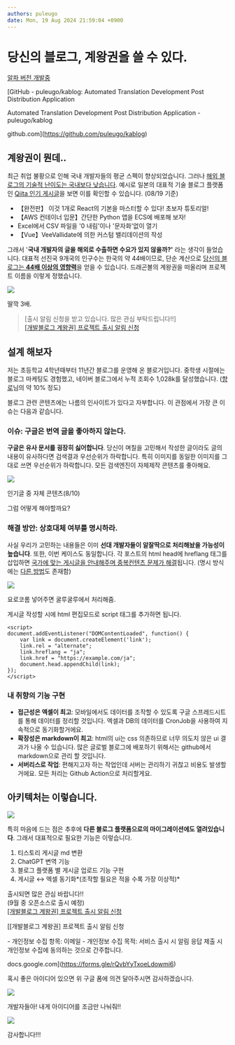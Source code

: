 ```yaml
---
authors: puleugo
date: Mon, 19 Aug 2024 21:59:04 +0900
---
```


# 당신의 블로그, 계왕권을 쓸 수 있다.

[알파 버전 개발중](https://github.com/puleugo/kablog)

[GitHub - puleugo/kablog: Automated Translation Development Post Distribution Application

Automated Translation Development Post Distribution Application - puleugo/kablog

github.com](https://github.com/puleugo/kablog)

## 계왕권이 뭔데..

최근 취업 불황으로 인해 국내 개발자들의 평균 스펙이 향상되었습니다. 그러나 <u>해외 블로그의 기술적 난이도는 국내보다 낮습니다</u>. 예시로 일본의 대표적 기술 블로그 플랫폼인 [Qiita 인기 게시글](https://qiita.com/trend)을 보면 이를 확인할 수 있습니다. (08/19 기준)

* 【완전판】 이것 1개로 React의 기본을 마스터할 수 있다! 초보자 튜토리얼!
* 【AWS 컨테이너 입문】간단한 Python 앱을 ECS에 배포해 보자!
* Excel에서 CSV 파일을 '0 내림'이나 '문자화'없이 열기
* 【Vue】VeeVallidate에 의한 커스텀 밸리데이션의 작성

그래서 '**국내 개발자의 글을 해외로 수출하면 수요가 있지 않을까?'** 라는 생각이 들었습니다. 대표적 선진국 9개국의 인구수는 한국의 약 44배이므로, 단순 계산으로 <u>당신의 블로그는 **44배 이상의 영향력**</u>을 얻을 수 있습니다. 드래곤볼의 계왕권을 떠올리며 프로젝트 이름을 이렇게 정했습니다.

![](https://blog.kakaocdn.net/dn/CBX8T/btsI5dW2Rr2/EettUYp2gyLk6Ztnpxamb1/img.png)

딸깍 3배.

> \[출시 알림 신청을 받고 있습니다. 많은 관심 부탁드립니다!!\]  
> [\[개발블로그 계왕권\] 프로젝트 출시 알림 신청](https://forms.gle/rQvbYyTxoeLdowmi6)

## 설계 해보자

저는 초등학교 4학년때부터 11년간 블로그를 운영해 온 블로거입니다. 중학생 시절에는 블로그 마케팅도 경험했고, 네이버 블로그에서 누적 조회수 1,028k를 달성했습니다. ([향로](https://jojoldu.tistory.com/)님의 약 10% 정도)

블로그 관련 콘텐츠에는 나름의 인사이트가 있다고 자부합니다. 이 관점에서 가장 큰 이슈는 다음과 같습니다.

### 이슈: 구글은 번역 글을 좋아하지 않는다.

**구글은 유사 문서를 굉장히 싫어합니다**. 당신이 며칠을 고민해서 작성한 글이라도 글의 내용이 유사하다면 검색결과 우선순위가 하락합니다. 특히 이미지를 동일한 이미지를 그대로 쓰면 우선순위가 하락합니다. 모든 검색엔진이 자체제작 콘텐츠를 좋아해요.

![](https://blog.kakaocdn.net/dn/Ck4j8/btsI9wN5tXS/vudkdGWYzi0yzuyxVJrXkK/img.png)

인기글 중 자체 콘텐츠(8/10)

그럼 어떻게 해야할까요?

### 해결 방안: 상호대체 여부를 명시하라.

사실 우리가 고민하는 내용들은 이미 **선대 개발자들이 알잘딱으로 처리해놨을 가능성이 높습니다**. 또한, 이번 케이스도 동일합니다. 각 포스트의 html head에 hreflang 태그를 삽입하면 <u>국가에 맞는 게시글을 안내해주며 중복컨텐츠 문제가 해결</u>됩니다. (명시 방식에는 [다른 방법](https://developers.google.com/search/docs/specialty/international/localized-versions?hl=en&visit_id=638593952115326122-859270653&rd=1)도 존재함)

![](https://blog.kakaocdn.net/dn/cetFp9/btsI6TDnYjZ/ecm8XMOuyQCjE6Afy8NuJ1/img.png)

요로코롬 넣어주면 굴루굴루에서 처리해줌.

게시글 작성할 시에 html 편집모드로 script 태그를 추가하면 됩니다.

```
<script>
document.addEventListener("DOMContentLoaded", function() {
    var link = document.createElement('link');
    link.rel = "alternate";
    link.hreflang = "ja";
    link.href = "https://example.com/ja";
    document.head.appendChild(link);
});
</script>
```

### 내 취향의 기능 구현

* **접근성은 엑셀이 최고**: 모바일에서도 데이터를 조작할 수 있도록 구글 스프레드시트를 통해 데이터를 정리할 것입니다. 엑셀과 DB의 데이터를 CronJob을 사용하여 지속적으로 동기화할거에요.
* **확장성은 markdown이 최고**: html의 ui는 css 의존하므로 너무 의도치 않은 ui 결과가 나올 수 있습니다. 많은 글로벌 블로그에 배포하기 위해서는 github에서 markdown으로 관리 할 것입니다.
* **서버리스로 작업**: 편해지고자 하는 작업인데 서버는 관리하기 귀찮고 비용도 발생할거에요. 모든 처리는 Github Action으로 처리할게요.

## 아키텍처는 이렇습니다.

![](https://blog.kakaocdn.net/dn/dYEaUf/btsI8JHs3IP/UhtzoHZaXrAqI07gNqrrN0/img.png)

특히 마음에 드는 점은 추후에 **다른 블로그 플랫폼으로의 마이그레이션에도 열려있습니다**. 그래서 대표적으로 필요한 기능은 이렇습니다.

1. 티스토리 게시글 md 변환
2. ChatGPT 변역 기능
3. 블로그 플랫폼 별 게시글 업로드 기능 구현
4. 게시글 &harr; 엑셀 동기화*(조작할 필요은 적을 수록 가장 이상적)*

출시되면 많은 관심 바랍니다!!  
(9월 중 오픈소스로 출시 예정)  
[\[개발블로그 계왕권\] 프로젝트 출시 알림 신청](https://forms.gle/rQvbYyTxoeLdowmi6)

[\[개발블로그 계왕권\] 프로젝트 출시 알림 신청

\- 개인정보 수집 항목: 이메일 - 개인정보 수집 목적: 서비스 출시 시 알림 응답 제출 시 개인정보 수집에 동의하는 것으로 간주합니다.

docs.google.com](https://forms.gle/rQvbYyTxoeLdowmi6)

혹시 좋은 아이디어 있으면 위 구글 폼에 의견 달아주시면 감사하겠습니다.

![](https://blog.kakaocdn.net/dn/pDuYs/btsI9GXo1z5/orkbQ0pkKu1KNxiZuFmkMK/img.webp)

개발자들아! 내게 아이디어를 조금만 나눠줘!!

![](https://blog.kakaocdn.net/dn/Egome/btsI83MvG8b/f19SGQkAV6Jcp9nAfFUWEk/img.png)

감사합니다!!!

